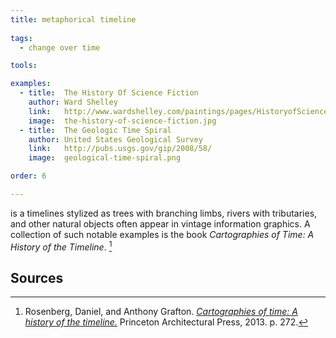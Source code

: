 ```yaml
---
title: metaphorical timeline
  
tags:
  - change over time

tools:

examples:
  - title:  The History Of Science Fiction
    author: Ward Shelley
    link:   http://www.wardshelley.com/paintings/pages/HistoryofScienceFictionprintA.html
    image:  the-history-of-science-fiction.jpg
  - title:  The Geologic Time Spiral
    author: United States Geological Survey
    link:   http://pubs.usgs.gov/gip/2008/58/
    image:  geological-time-spiral.png

order: 6

---
```


is a timelines stylized as trees with branching limbs, rivers with tributaries, and other natural objects often appear in vintage information graphics. A collection of such notable examples is the book *Cartographies of Time: A History of the Timeline*. [^grafton]

<!--more-->

## Sources
[^grafton]: Rosenberg, Daniel, and Anthony Grafton. [*Cartographies of time: A history of the timeline.*](https://books.google.com/books?id=DqWqKVzipToC) Princeton Architectural Press, 2013. p. 272.
